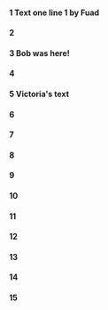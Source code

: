 #### 1 Text one line 1 by Fuad
#### 2
#### 3 Bob was here!
#### 4
#### 5 Victoria's text
#### 6
#### 7
#### 8
#### 9
#### 10
#### 11
#### 12
#### 13
#### 14
#### 15